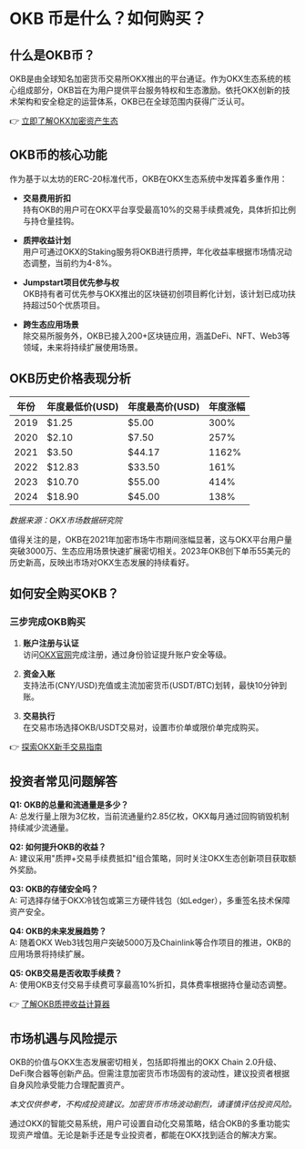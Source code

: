 # OKB 币是什么？如何购买？

## 什么是OKB币？

OKB是由全球知名加密货币交易所OKX推出的平台通证。作为OKX生态系统的核心组成部分，OKB旨在为用户提供平台服务特权和生态激励。依托OKX创新的技术架构和安全稳定的运营体系，OKB已在全球范围内获得广泛认可。

👉 [立即了解OKX加密资产生态](https://bit.ly/okx_welcome)

## OKB币的核心功能

作为基于以太坊的ERC-20标准代币，OKB在OKX生态系统中发挥着多重作用：

- **交易费用折扣**  
  持有OKB的用户可在OKX平台享受最高10%的交易手续费减免，具体折扣比例与持仓量挂钩。

- **质押收益计划**  
  用户可通过OKX的Staking服务将OKB进行质押，年化收益率根据市场情况动态调整，当前约为4-8%。

- **Jumpstart项目优先参与权**  
  OKB持有者可优先参与OKX推出的区块链初创项目孵化计划，该计划已成功扶持超过50个优质项目。

- **跨生态应用场景**  
  除交易所服务外，OKB已接入200+区块链应用，涵盖DeFi、NFT、Web3等领域，未来将持续扩展使用场景。

## OKB历史价格表现分析

| 年份 | 年度最低价(USD) | 年度最高价(USD) | 年度涨幅 |
|------|----------------|----------------|----------|
| 2019 | $1.25          | $5.00          | 300%     |
| 2020 | $2.10          | $7.50          | 257%     |
| 2021 | $3.50          | $44.17         | 1162%    |
| 2022 | $12.83         | $33.50         | 161%     |
| 2023 | $10.70         | $55.00         | 414%     |
| 2024 | $18.90         | $45.00         | 138%     |

*数据来源：OKX市场数据研究院*

值得关注的是，OKB在2021年加密市场牛市期间涨幅显著，这与OKX平台用户量突破3000万、生态应用场景快速扩展密切相关。2023年OKB创下单币55美元的历史新高，反映出市场对OKX生态发展的持续看好。

## 如何安全购买OKB？

### 三步完成OKB购买

1. **账户注册与认证**  
   访问[OKX官网](https://bit.ly/okx_welcome)完成注册，通过身份验证提升账户安全等级。

2. **资金入账**  
   支持法币(CNY/USD)充值或主流加密货币(USDT/BTC)划转，最快10分钟到账。

3. **交易执行**  
   在交易市场选择OKB/USDT交易对，设置市价单或限价单完成购买。

👉 [探索OKX新手交易指南](https://bit.ly/okx_welcome)

## 投资者常见问题解答

**Q1: OKB的总量和流通量是多少？**  
A: 总发行量上限为3亿枚，当前流通量约2.85亿枚，OKX每月通过回购销毁机制持续减少流通量。

**Q2: 如何提升OKB的收益？**  
A: 建议采用"质押+交易手续费抵扣"组合策略，同时关注OKX生态创新项目获取额外奖励。

**Q3: OKB的存储安全吗？**  
A: 可选择存储于OKX冷钱包或第三方硬件钱包（如Ledger），多重签名技术保障资产安全。

**Q4: OKB的未来发展趋势？**  
A: 随着OKX Web3钱包用户突破5000万及Chainlink等合作项目的推进，OKB的应用场景将持续扩展。

**Q5: OKB交易是否收取手续费？**  
A: 使用OKB支付交易手续费可享最高10%折扣，具体费率根据持仓量动态调整。

👉 [了解OKB质押收益计算器](https://bit.ly/okx_welcome)

## 市场机遇与风险提示

OKB的价值与OKX生态发展密切相关，包括即将推出的OKX Chain 2.0升级、DeFi聚合器等创新产品。但需注意加密货币市场固有的波动性，建议投资者根据自身风险承受能力合理配置资产。

*本文仅供参考，不构成投资建议。加密货币市场波动剧烈，请谨慎评估投资风险。*

通过OKX的智能交易系统，用户可设置自动化交易策略，结合OKB的多重功能实现资产增值。无论是新手还是专业投资者，都能在OKX找到适合的解决方案。
